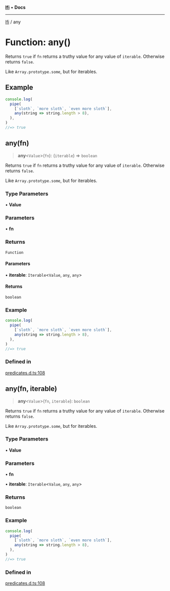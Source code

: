 [**lfi**](../readme.md) • **Docs**

***

[lfi](../globals.md) / any

# Function: any()

Returns `true` if `fn` returns a truthy value for any value of `iterable`.
Otherwise returns `false`.

Like `Array.prototype.some`, but for iterables.

## Example

```js
console.log(
  pipe(
    [`sloth`, `more sloth`, `even more sloth`],
    any(string => string.length > 8),
  ),
)
//=> true
```

## any(fn)

> **any**\<`Value`\>(`fn`): (`iterable`) => `boolean`

Returns `true` if `fn` returns a truthy value for any value of `iterable`.
Otherwise returns `false`.

Like `Array.prototype.some`, but for iterables.

### Type Parameters

• **Value**

### Parameters

• **fn**

### Returns

`Function`

#### Parameters

• **iterable**: `Iterable`\<`Value`, `any`, `any`\>

#### Returns

`boolean`

### Example

```js
console.log(
  pipe(
    [`sloth`, `more sloth`, `even more sloth`],
    any(string => string.length > 8),
  ),
)
//=> true
```

### Defined in

[predicates.d.ts:108](https://github.com/TomerAberbach/lfi/blob/a3eb3a94b2928b5200a7bcd0a14fdc70f0cb5947/src/operations/predicates.d.ts#L108)

## any(fn, iterable)

> **any**\<`Value`\>(`fn`, `iterable`): `boolean`

Returns `true` if `fn` returns a truthy value for any value of `iterable`.
Otherwise returns `false`.

Like `Array.prototype.some`, but for iterables.

### Type Parameters

• **Value**

### Parameters

• **fn**

• **iterable**: `Iterable`\<`Value`, `any`, `any`\>

### Returns

`boolean`

### Example

```js
console.log(
  pipe(
    [`sloth`, `more sloth`, `even more sloth`],
    any(string => string.length > 8),
  ),
)
//=> true
```

### Defined in

[predicates.d.ts:108](https://github.com/TomerAberbach/lfi/blob/a3eb3a94b2928b5200a7bcd0a14fdc70f0cb5947/src/operations/predicates.d.ts#L108)
